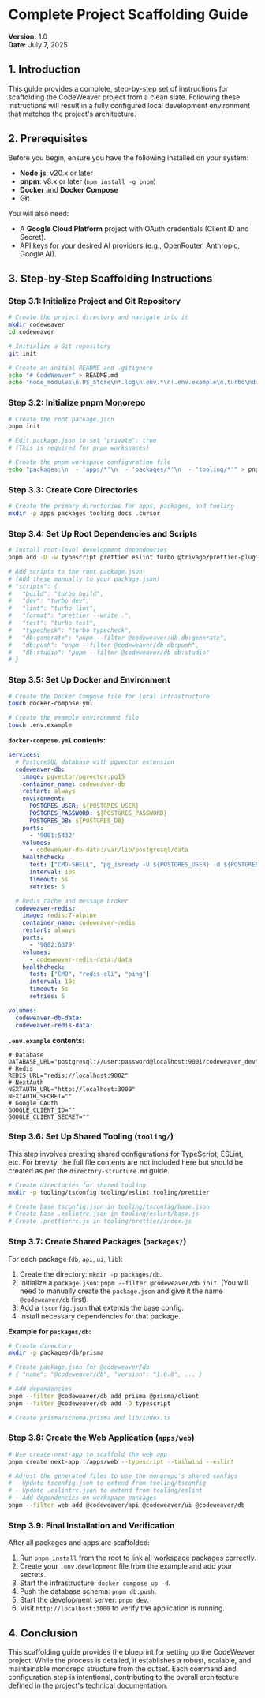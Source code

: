 # Complete Project Scaffolding Guide

**Version:** 1.0  
**Date:** July 7, 2025

## 1. Introduction

This guide provides a complete, step-by-step set of instructions for scaffolding the CodeWeaver project from a clean slate. Following these instructions will result in a fully configured local development environment that matches the project's architecture.

## 2. Prerequisites

Before you begin, ensure you have the following installed on your system:
- **Node.js**: v20.x or later
- **pnpm**: v8.x or later (`npm install -g pnpm`)
- **Docker** and **Docker Compose**
- **Git**

You will also need:
- A **Google Cloud Platform** project with OAuth credentials (Client ID and Secret).
- API keys for your desired AI providers (e.g., OpenRouter, Anthropic, Google AI).

## 3. Step-by-Step Scaffolding Instructions

### Step 3.1: Initialize Project and Git Repository

```bash
# Create the project directory and navigate into it
mkdir codeweaver
cd codeweaver

# Initialize a Git repository
git init

# Create an initial README and .gitignore
echo "# CodeWeaver" > README.md
echo "node_modules\n.DS_Store\n*.log\n.env.*\n!.env.example\n.turbo\ndist\nbuild" > .gitignore
```

### Step 3.2: Initialize pnpm Monorepo

```bash
# Create the root package.json
pnpm init

# Edit package.json to set "private": true
# (This is required for pnpm workspaces)

# Create the pnpm workspace configuration file
echo "packages:\n  - 'apps/*'\n  - 'packages/*'\n  - 'tooling/*'" > pnpm-workspace.yaml
```

### Step 3.3: Create Core Directories

```bash
# Create the primary directories for apps, packages, and tooling
mkdir -p apps packages tooling docs .cursor
```

### Step 3.4: Set Up Root Dependencies and Scripts

```bash
# Install root-level development dependencies
pnpm add -D -w typescript prettier eslint turbo @trivago/prettier-plugin-sort-imports

# Add scripts to the root package.json
# (Add these manually to your package.json)
# "scripts": {
#   "build": "turbo build",
#   "dev": "turbo dev",
#   "lint": "turbo lint",
#   "format": "prettier --write .",
#   "test": "turbo test",
#   "typecheck": "turbo typecheck",
#   "db:generate": "pnpm --filter @codeweaver/db db:generate",
#   "db:push": "pnpm --filter @codeweaver/db db:push",
#   "db:studio": "pnpm --filter @codeweaver/db db:studio"
# }
```

### Step 3.5: Set Up Docker and Environment

```bash
# Create the Docker Compose file for local infrastructure
touch docker-compose.yml

# Create the example environment file
touch .env.example
```
**`docker-compose.yml` contents:**
```yaml
services:
  # PostgreSQL database with pgvector extension
  codeweaver-db:
    image: pgvector/pgvector:pg15
    container_name: codeweaver-db
    restart: always
    environment:
      POSTGRES_USER: ${POSTGRES_USER}
      POSTGRES_PASSWORD: ${POSTGRES_PASSWORD}
      POSTGRES_DB: ${POSTGRES_DB}
    ports:
      - '9001:5432'
    volumes:
      - codeweaver-db-data:/var/lib/postgresql/data
    healthcheck:
      test: ["CMD-SHELL", "pg_isready -U ${POSTGRES_USER} -d ${POSTGRES_DB}"]
      interval: 10s
      timeout: 5s
      retries: 5

  # Redis cache and message broker
  codeweaver-redis:
    image: redis:7-alpine
    container_name: codeweaver-redis
    restart: always
    ports:
      - '9002:6379'
    volumes:
      - codeweaver-redis-data:/data
    healthcheck:
      test: ["CMD", "redis-cli", "ping"]
      interval: 10s
      timeout: 5s
      retries: 5

volumes:
  codeweaver-db-data:
  codeweaver-redis-data:
```

**`.env.example` contents:**
```env
# Database
DATABASE_URL="postgresql://user:password@localhost:9001/codeweaver_dev"
# Redis
REDIS_URL="redis://localhost:9002"
# NextAuth
NEXTAUTH_URL="http://localhost:3000"
NEXTAUTH_SECRET=""
# Google OAuth
GOOGLE_CLIENT_ID=""
GOOGLE_CLIENT_SECRET=""
```

### Step 3.6: Set Up Shared Tooling (`tooling/`)

This step involves creating shared configurations for TypeScript, ESLint, etc. For brevity, the full file contents are not included here but should be created as per the `directory-structure.md` guide.

```bash
# Create directories for shared tooling
mkdir -p tooling/tsconfig tooling/eslint tooling/prettier

# Create base tsconfig.json in tooling/tsconfig/base.json
# Create base .eslintrc.json in tooling/eslint/base.js
# Create .prettierrc.js in tooling/prettier/index.js
```

### Step 3.7: Create Shared Packages (`packages/`)

For each package (`db`, `api`, `ui`, `lib`):
1.  Create the directory: `mkdir -p packages/db`.
2.  Initialize a `package.json`: `pnpm --filter @codeweaver/db init`. (You will need to manually create the `package.json` and give it the name `@codeweaver/db` first).
3.  Add a `tsconfig.json` that extends the base config.
4.  Install necessary dependencies for that package.

**Example for `packages/db`:**
```bash
# Create directory
mkdir -p packages/db/prisma

# Create package.json for @codeweaver/db
# { "name": "@codeweaver/db", "version": "1.0.0", ... }

# Add dependencies
pnpm --filter @codeweaver/db add prisma @prisma/client
pnpm --filter @codeweaver/db add -D typescript

# Create prisma/schema.prisma and lib/index.ts
```

### Step 3.8: Create the Web Application (`apps/web`)

```bash
# Use create-next-app to scaffold the web app
pnpm create next-app ./apps/web --typescript --tailwind --eslint

# Adjust the generated files to use the monorepo's shared configs
# - Update tsconfig.json to extend from tooling/tsconfig
# - Update .eslintrc.json to extend from tooling/eslint
# - Add dependencies on workspace packages
pnpm --filter web add @codeweaver/api @codeweaver/ui @codeweaver/db
```

### Step 3.9: Final Installation and Verification

After all packages and apps are scaffolded:
1.  Run `pnpm install` from the root to link all workspace packages correctly.
2.  Create your `.env.development` file from the example and add your secrets.
3.  Start the infrastructure: `docker compose up -d`.
4.  Push the database schema: `pnpm db:push`.
5.  Start the development server: `pnpm dev`.
6.  Visit `http://localhost:3000` to verify the application is running.

## 4. Conclusion

This scaffolding guide provides the blueprint for setting up the CodeWeaver project. While the process is detailed, it establishes a robust, scalable, and maintainable monorepo structure from the outset. Each command and configuration step is intentional, contributing to the overall architecture defined in the project's technical documentation. 